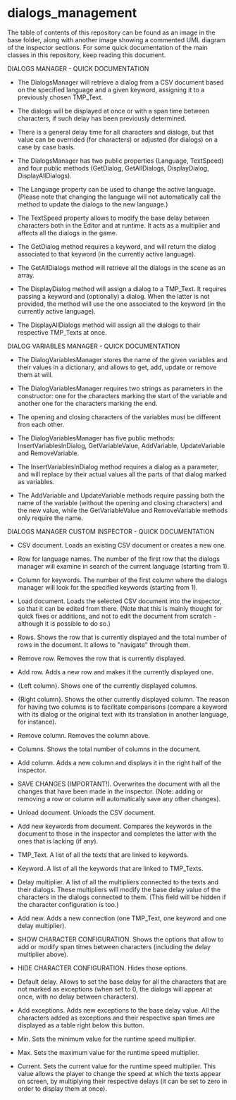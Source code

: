 # dialogs_management

The table of contents of this repository can be found as an image in the base folder, along with another image showing a commented UML diagram of the inspector sections.
For some quick documentation of the main classes in this repository, keep reading this document.


DIALOGS MANAGER - QUICK DOCUMENTATION

 - The DialogsManager will retrieve a dialog from a CSV document based on the specified language and a given keyword, assigning it to a previously chosen TMP_Text.
 - The dialogs will be displayed at once or with a span time between characters, if such delay has been previously determined.
 - There is a general delay time for all characters and dialogs, but that value can be overrided (for characters) or adjusted (for dialogs) on a case by case basis.

 - The DialogsManager has two public properties (Language, TextSpeed) and four public methods (GetDialog, GetAllDialogs, DisplayDialog, DisplayAllDialogs).
 - The Language property can be used to change the active language. (Please note that changing the language will not automatically call the method to update the dialogs to the new language.)
 - The TextSpeed property allows to modify the base delay between characters both in the Editor and at runtime. It acts as a multiplier and affects all the dialogs in the game.
 - The GetDialog method requires a keyword, and will return the dialog associated to that keyword (in the currently active language).
 - The GetAllDialogs method will retrieve all the dialogs in the scene as an array.
 - The DisplayDialog method will assign a dialog to a TMP_Text. It requires passing a keyword and (optionally) a dialog. When the latter is not provided, the method will use the one associated to the keyword (in the currently active language).
 - The DisplayAllDialogs method will assign all the dialogs to their respective TMP_Texts at once.


DIALOG VARIABLES MANAGER - QUICK DOCUMENTATION

 - The DialogVariablesManager stores the name of the given variables and their values in a dictionary, and allows to get, add, update or remove them at will.
 - The DialogVariablesManager requires two strings as parameters in the constructor: one for the characters marking the start of the variable and another one for the characters marking the end.
 - The opening and closing characters of the variables must be different fron each other.

 - The DialogVariablesManager has five public methods: InsertVariablesInDialog, GetVariableValue, AddVariable, UpdateVariable and RemoveVariable.
 - The InsertVariablesInDialog method requires a dialog as a parameter, and will replace by their actual values all the parts of that dialog marked as variables.
 - The AddVariable and UpdateVariable methods require passing both the name of the variable (without the opening and closing characters) and the new value, while the GetVariableValue and RemoveVariable methods only require the name.


DIALOGS MANAGER CUSTOM INSPECTOR - QUICK DOCUMENTATION

 - CSV document. Loads an existing CSV document or creates a new one.
 - Row for language names. The number of the first row that the dialogs manager will examine in search of the current language (starting from 1).
 - Column for keywords. The number of the first column where the dialogs manager will look for the specified keywords (starting from 1).

 - Load document. Loads the selected CSV document into the inspector, so that it can be edited from there. (Note that this is mainly thought for quick fixes or additions, and not to edit the document from scratch - although it is possible to do so.)

 - Rows. Shows the row that is currently displayed and the total number of rows in the document. It allows to "navigate" through them.
 - Remove row. Removes the row that is currently displayed.
 - Add row. Adds a new row and makes it the currently displayed one.

 - {Left column}. Shows one of the currently displayed columns.
 - {Right column}. Shows the other currently displayed column. The reason for having two columns is to facilitate comparisons (compare a keyword with its dialog or the original text with its translation in another language, for instance).
 - Remove column. Removes the column above.

 - Columns. Shows the total number of columns in the document.
 - Add column. Adds a new column and displays it in the right half of the inspector.

 - SAVE CHANGES (IMPORTANT!). Overwrites the document with all the changes that have been made in the inspector. (Note: adding or removing a row or column will automatically save any other changes).
 - Unload document. Unloads the CSV document.

 - Add new keywords from document. Compares the keywords in the document to those in the inspector and completes the latter with the ones that is lacking (if any).

 - TMP_Text. A list of all the texts that are linked to keywords.
 - Keyword. A list of all the keywords that are linked to TMP_Texts.
 - Delay multiplier. A list of all the multipliers connected to the texts and their dialogs. These multipliers will modify the base delay value of the characters in the dialogs connected to them. (This field will be hidden if the character configuration is too.)
 - Add new. Adds a new connection (one TMP_Text, one keyword and one delay multiplier).

 - SHOW CHARACTER CONFIGURATION. Shows the options that allow to add or modify span times between characters (including the delay multiplier above).
 - HIDE CHARACTER CONFIGURATION. Hides those options.

 - Default delay. Allows to set the base delay for all the characters that are not marked as exceptions (when set to 0, the dialogs will appear at once, with no delay between characters).
 - Add exceptions. Adds new exceptions to the base delay value. All the characters added as exceptions and their respective span times are displayed as a table right below this button.

 - Min. Sets the minimum value for the runtime speed multiplier.
 - Max. Sets the maximum value for the runtime speed multiplier.
 - Current. Sets the current value for the runtime speed multiplier. This value allows the player to change the speed at which the texts appear on screen, by multiplying their respective delays (it can be set to zero in order to display them at once).
